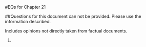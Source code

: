 #EQs for Chapter 21

##Questions for this document can not be provided. Please use the information described.

Includes opinions not directly taken from factual documents.

1. 
